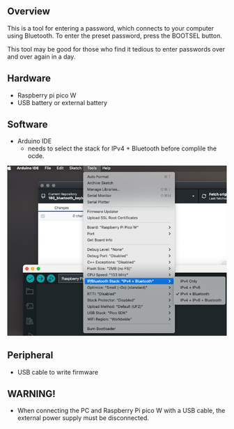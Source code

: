 ## Overview

This is a tool for entering a password, which connects to your computer using Bluetooth.
To enter the preset password, press the BOOTSEL button.

This tool may be good for those who find it tedious to enter passwords over and over again in a day.

## Hardware

- Raspberry pi pico W
- USB battery or external battery

## Software
- Arduino IDE
  - needs to select the stack for IPv4 + Bluetooth before complile the ocde.

![Alt text](image.png)

## Peripheral

- USB cable to write firmware

## WARNING!

- When connecting the PC and Raspberry Pi pico W with a USB cable, the external power supply must be disconnected.

